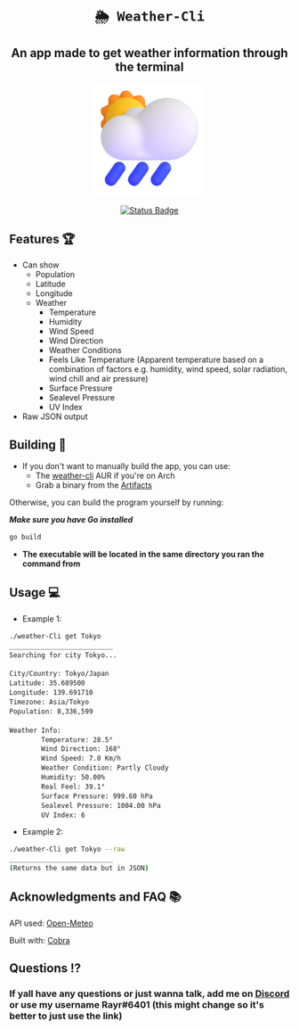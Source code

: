 <div align="center">
  
# `🌦 Weather-Cli`
## **An app made to get weather information through the terminal**

<p align="center">
  <img width=40% height=40% src="https://github.com/Rayrsn/Weather-Cli/raw/main/cloud.gif?raw=true" alt="cloud">
</p>

[![Status Badge](https://github.com/Rayrsn/Weather-Cli/actions/workflows/build.yml/badge.svg?branch=main)](https://github.com/Rayrsn/Weather-Cli/actions/workflows/build.yml)

</div>

## Features 🏆
* Can show 
  * Population 
  * Latitude
  * Longitude
  * Weather
    * Temperature
    * Humidity
    * Wind Speed
    * Wind Direction
    * Weather Conditions
    * Feels Like Temperature (Apparent temperature based on a combination of factors e.g. humidity, wind speed, solar radiation, wind chill and air pressure)
    * Surface Pressure
    * Sealevel Pressure
    * UV Index
* Raw JSON output

## Building 🔨
* If you don't want to manually build the app, you can use:
  * The [weather-cli](https://aur.archlinux.org/packages/weather-cli) AUR if you're on Arch
  * Grab a binary from the [Artifacts](https://github.com/Rayrsn/Weather-Cli/actions/runs/2855792914)

Otherwise, you can build the program yourself by running:

***Make sure you have Go installed***

```bash
go build
```
* **The executable will be located in the same directory you ran the command from**

## Usage 💻
* Example 1:
```bash
./weather-Cli get Tokyo
__________________________
Searching for city Tokyo...

City/Country: Tokyo/Japan
Latitude: 35.689500
Longitude: 139.691710
Timezone: Asia/Tokyo
Population: 8,336,599

Weather Info:
        Temperature: 28.5°
        Wind Direction: 168°
        Wind Speed: 7.0 Km/h
        Weather Condition: Partly Cloudy
        Humidity: 50.00%
        Real Feel: 39.1°
        Surface Pressure: 999.60 hPa
        Sealevel Pressure: 1004.00 hPa
        UV Index: 6
```
* Example 2:
```bash
./weather-Cli get Tokyo --raw
__________________________
(Returns the same data but in JSON)
```

## Acknowledgments and FAQ 📚
API used: [Open-Meteo](https://open-meteo.com/)

Built with: [Cobra](https://github.com/spf13/cobra)

## Questions ⁉️
### If yall have any questions or just wanna talk, add me on [Discord](https://rayr.ml/LinkInBio) or use my username Rayr#6401 (this might change so it's better to just use the link)
